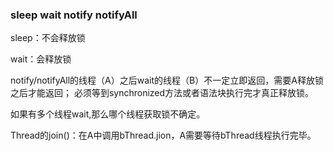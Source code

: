 ### sleep wait notify notifyAll

sleep：不会释放锁

wait：会释放锁

notify/notifyAll的线程（A）之后wait的线程（B）不一定立即返回，需要A释放锁之后才能返回；
必须等到synchronized方法或者语法块执行完才真正释放锁。

如果有多个线程wait,那么哪个线程获取锁不确定。

Thread的join()：在A中调用bThread.jion，A需要等待bThread线程执行完毕。
